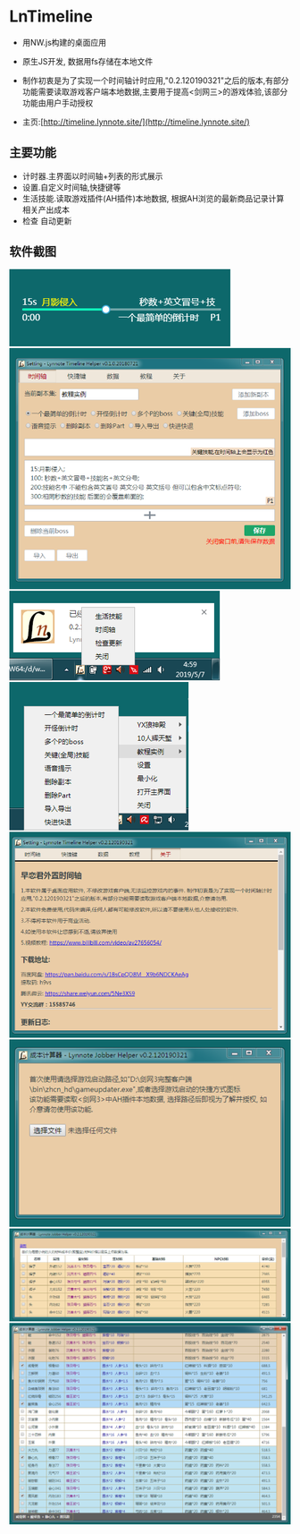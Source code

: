 # LnTimeline

+ 用NW.js构建的桌面应用
+ 原生JS开发, 数据用fs存储在本地文件
+ 制作初衷是为了实现一个时间轴计时应用,"0.2.120190321"之后的版本,有部分功能需要读取游戏客户端本地数据,主要用于提高<剑网三>的游戏体验,该部分功能由用户手动授权



+ 主页:[http://timeline.lynnote.site/](http://timeline.lynnote.site/)

## 主要功能
+ 计时器.主界面以时间轴+列表的形式展示
+ 设置.自定义时间轴,快捷键等
+ 生活技能.读取游戏插件(AH插件)本地数据, 根据AH浏览的最新商品记录计算相关产出成本
+ 检查 自动更新

## 软件截图
<img src="/appimg/main.png?raw=true" alt="主界面">
<img src="/appimg/settingdata.png?raw=true" alt="数据设置">
<img src="/appimg/traymain.png?raw=true" alt="托盘主界面">
<img src="/appimg/tray.png?raw=true" alt="托盘时间轴界面">
<img src="/appimg/settingabout.png?raw=true" alt="about">
<img src="/appimg/jobber1.PNG?raw=true" alt="成本计算器路径选择">
<img src="/appimg/jobber2.PNG?raw=true" alt="成本计算器展示头部">
<img src="/appimg/jobber3.PNG?raw=true" alt="成本计算器展示尾部">

